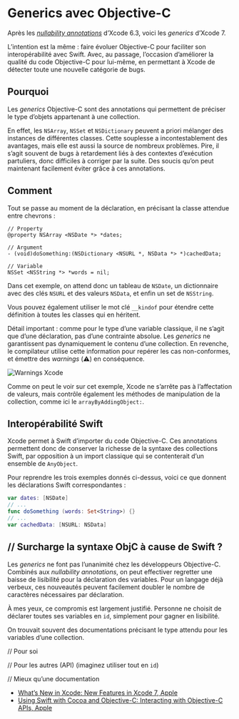 # Generics avec Objective-C

Après les [_nullability annotations_](http://www.vtourraine.net/blog/2015/objective-c-nullability) d’Xcode 6.3, voici les _generics_ d’Xcode 7. 

L’intention est la même : faire évoluer Objective-C pour faciliter son interopérabilité avec Swift. Avec, au passage, l’occasion d’améliorer la qualité du code Objective-C pour lui-même, en permettant à Xcode de détecter toute une nouvelle catégorie de bugs.


## Pourquoi

Les _generics_ Objective-C sont des annotations qui permettent de préciser le type d’objets appartenant à une collection.

En effet, les `NSArray`, `NSSet` et `NSDictionary` peuvent a priori mélanger des instances de différentes classes. Cette souplesse a incontestablement des avantages, mais elle est aussi la source de nombreux problèmes. Pire, il s’agit souvent de bugs à retardement liés à des contextes d’exécution partuliers, donc difficiles à corriger par la suite. Des soucis qu’on peut maintenant facilement éviter grâce à ces annotations.


## Comment

Tout se passe au moment de la déclaration, en précisant la classe attendue entre chevrons :

``` objc
// Property
@property NSArray <NSDate *> *dates;

// Argument
- (void)doSomething:(NSDictionary <NSURL *, NSData *> *)cachedData;

// Variable
NSSet <NSString *> *words = nil;
```

Dans cet exemple, on attend donc un tableau de `NSDate`, un dictionnaire avec des clés `NSURL` et des valeurs `NSData`, et enfin un set de `NSString`.

Vous pouvez également utiliser le mot clé `__kindof` pour étendre cette définition à toutes les classes qui en héritent.

Détail important : comme pour le type d’une variable classique, il ne s’agit que d’une déclaration, pas d’une contrainte absolue. Les _generics_ ne garantissent pas dynamiquement le contenu d’une collection. En revenche, le compilateur utilise cette information pour repérer les cas non-conformes, et émettre des _warnings_ (⚠️) en conséquence. 

![Warnings Xcode][Xcode warning]

Comme on peut le voir sur cet exemple, Xcode ne s’arrête pas à l’affectation de valeurs, mais contrôle également les méthodes de manipulation de la collection, comme ici le `arrayByAddingObject:`.


## Interopérabilité Swift

Xcode permet à Swift d’importer du code Objective-C. Ces annotations permettent donc de conserver la richesse de la syntaxe des collections Swift, par opposition à un import classique qui se contenterait d’un ensemble de `AnyObject`.

Pour reprendre les trois exemples donnés ci-dessus, voici ce que donnent les déclarations Swift correspondantes :

``` swift
var dates: [NSDate]
// ...
func doSomething (words: Set<String>) {}
// ...
var cachedData: [NSURL: NSData]
```


## // Surcharge la syntaxe ObjC à cause de Swift ?

Les _generics_ ne font pas l’unanimité chez les développeurs Objective-C. Combinés aux _nullability annotations_, on peut effectiver regretter une baisse de lisibilité pour la déclaration des variables. Pour un langage déjà verbeux, ces nouveautés peuvent facilement doubler le nombre de caractères nécessaires par déclaration.

À mes yeux, ce compromis est largement justifié. Personne ne choisit de déclarer toutes ses variables en `id`, simplement pour gagner en lisibilité.

On trouvait souvent des documentations précisant le type attendu pour les variables d’une collection.

// Pour soi

// Pour les autres (API) (imaginez utiliser tout en `id`)

// Mieux qu’une documentation



- [What’s New in Xcode: New Features in Xcode 7, Apple](https://developer.apple.com/library/prerelease/ios/documentation/DeveloperTools/Conceptual/WhatsNewXcode/Articles/xcode_7_0.html)
- [Using Swift with Cocoa and Objective-C: Interacting with Objective-C APIs, Apple](https://developer.apple.com/library/prerelease/ios/documentation/Swift/Conceptual/BuildingCocoaApps/InteractingWithObjective-CAPIs.html#//apple_ref/doc/uid/TP40014216-CH4-ID35)

[Xcode warning]: http://www.vtourraine.net/blog/img/2015/objective-c-generics/xcode-warnings.png
